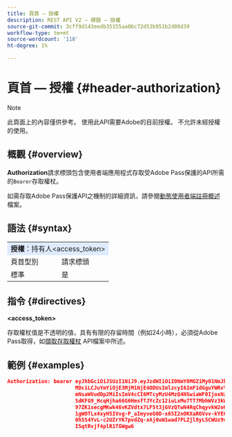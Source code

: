 ```yaml
---
title: 頁首 — 授權
description: REST API V2 — 標題 — 授權
source-git-commit: 3cff9d143eedb35155aa06c72d53b951b2d08d39
workflow-type: tm+mt
source-wordcount: '118'
ht-degree: 1%

---
```



# 頁首 — 授權 {#header-authorization}

>[!NOTE]
>
> 此頁面上的內容僅供參考。 使用此API需要Adobe的目前授權。 不允許未經授權的使用。

## 概觀 {#overview}

<b>Authorization</b>請求標頭包含使用者端應用程式存取受Adobe Pass保護的API所需的`Bearer`存取權杖。

如需存取Adobe Pass保護API之機制的詳細資訊，請參閱[動態使用者端註冊概述](../../../dcr-api/dynamic-client-registration-overview.md)檔案。

## 語法 {#syntax}

<table>
   <tr>
      <td style="background-color: #DEEBFF;" colspan="2"><b>授權</b>：持有人&lt;access_token&gt;</td>
   </tr>
   <tr>
      <td>頁首型別</td>
      <td>請求標頭</td>
   </tr>
   <tr>
      <td>標準</td>
      <td>是</td>
   </tr>
</table>

## 指令 {#directives}

<b>&lt;access_token></b>

存取權杖值是不透明的值，具有有限的存留時間（例如24小時），必須從Adobe Pass取得，如[擷取存取權杖](../../../dcr-api/apis/dynamic-client-registration-apis-retrieve-access-token.md) API檔案中所述。

## 範例 {#examples}

```JSON
Authorization: bearer eyJhbGciOiJSUzI1NiJ9.eyJzdWIiOiI0NmY0MGZiMy01NmJkLTQyYTktOTExYS02YmZmNmEyZmY0
                      MDciLCJuYmYiOjE3MjM1NjE4ODUsImlzcyI6ImF1dGguYWRvYmUuY29tIiwic2NvcGVzIjoiYXBpO
                      mNsaWVudDp2MiIsImV4cCI6MTcyMzU4MzQ4NSwiaWF0IjoxNzIzNTYxODg1fQ.aZUZqwN2fCqNXgX
                      SdKFG9_HcqHjha66G6HmsfTJYcZc12iuLxMu7TT7MbhWVz3kW1jRqgJv8PHhrFSBL5_dgJ1PRSuDg
                      97ZK1secgMKwk46vKZVdtx7LF5t3jGVzQTwN4RqChqyvkW2o67KxVk5xarwJtwB2fwhX_732CYDcv
                      1gWOTLx4xyH5IVvg-P_aImyveG0D-x65I2nOKXaROVvv-kYE6B9OQv_-JBGj72R_yS2AyJQC0R_im
                      0h5S4YvL-c2UZrYK7pvdZq-xAj0uW1wad7PLZjl8yL5CWUz9vzQk2Cmj8adsydjb0u0P3aFrJ0HE9
                      ISqtRvjf4plR1TGWgw6
```
